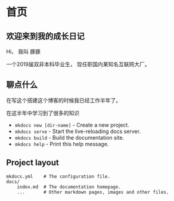 # 首页

## 欢迎来到我的成长日记

<!-- For full documentation visit [mkdocs.org](http://mkdocs.org). -->
Hi， 我叫 豚豚

一个2019届双非本科毕业生，
现任职国内某知名互联网大厂。


## 聊点什么
在写这个搭建这个博客的时候我已经工作半年了。

在这半年中学习到了很多的知识

* `mkdocs new [dir-name]` - Create a new project.
* `mkdocs serve` - Start the live-reloading docs server.
* `mkdocs build` - Build the documentation site.
* `mkdocs help` - Print this help message.

## Project layout

    mkdocs.yml    # The configuration file.
    docs/
        index.md  # The documentation homepage.
        ...       # Other markdown pages, images and other files.
